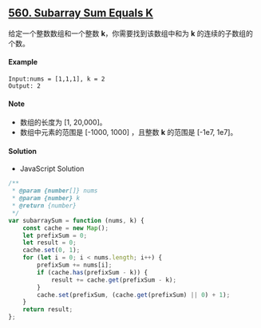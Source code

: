 ## [560. Subarray Sum Equals K](https://leetcode.com/problems/subarray-sum-equals-k/)

给定一个整数数组和一个整数 **k**，你需要找到该数组中和为 **k** 的连续的子数组的个数。

#### Example

```text
Input:nums = [1,1,1], k = 2
Output: 2
```

#### Note

-   数组的长度为 [1, 20,000]。
-   数组中元素的范围是 [-1000, 1000] ，且整数 **k** 的范围是 [-1e7, 1e7]。

#### Solution

-   JavaScript Solution

```javascript
/**
 * @param {number[]} nums
 * @param {number} k
 * @return {number}
 */
var subarraySum = function (nums, k) {
    const cache = new Map();
    let prefixSum = 0;
    let result = 0;
    cache.set(0, 1);
    for (let i = 0; i < nums.length; i++) {
        prefixSum += nums[i];
        if (cache.has(prefixSum - k)) {
            result += cache.get(prefixSum - k);
        }
        cache.set(prefixSum, (cache.get(prefixSum) || 0) + 1);
    }
    return result;
};
```
